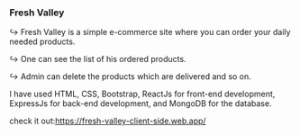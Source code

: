 ### Fresh Valley
↪  Fresh Valley is a simple e-commerce site where you can order your daily needed products.

↪ One can see the list of his ordered products.

↪ Admin can delete the products which are delivered and so on. 

I have used HTML, CSS, Bootstrap, ReactJs for front-end development, ExpressJs for back-end development, and MongoDB for the database.

check it out:https://fresh-valley-client-side.web.app/
